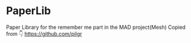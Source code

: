 # PaperLib
Paper Library for the remember me part in the MAD project(Mesh) 
Copied from 👇
https://github.com/pilgr
